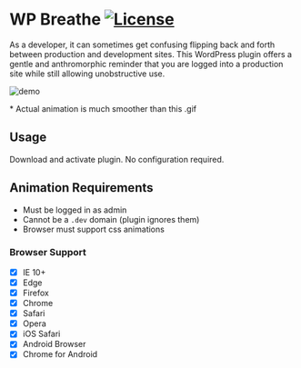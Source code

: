# WP Breathe [![License](https://img.shields.io/badge/license-GPL--2.0%2B-green.svg)](http://www.gnu.org/licenses/gpl-2.0.html)

As a developer, it can sometimes get confusing flipping back and forth between production and development sites. This WordPress plugin offers a gentle and anthromorphic reminder that you are logged into a production site while still allowing unobstructive use.

![demo](https://cloud.githubusercontent.com/assets/6676674/16306084/82afaf78-392a-11e6-85e6-d881b0d81943.gif)

\* Actual animation is much smoother than this .gif

## Usage

Download and activate plugin. No configuration required.

## Animation Requirements

+ Must be logged in as admin
+ Cannot be a `.dev` domain (plugin ignores them)
+ Browser must support css animations

### Browser Support

- [x] IE 10+
- [x] Edge
- [x] Firefox
- [x] Chrome
- [x] Safari
- [x] Opera
- [x] iOS Safari
- [x] Android Browser
- [x] Chrome for Android
